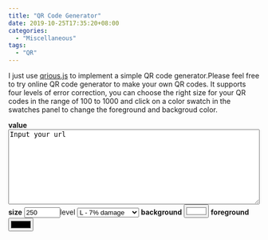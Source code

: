 ```yaml
---
title: "QR Code Generator"
date: 2019-10-25T17:35:20+08:00
categories:
  - "Miscellaneous"
tags:
  - "QR"
---
```


I just use [qrious.js](https://github.com/neocotic/qrious) to implement a simple QR code generator.Please feel free to try online QR code generator to make your own QR codes. It supports four levels of error correction, you can choose the right size for your QR codes in the range of 100 to 1000 and click on a color swatch in the swatches panel to change the foreground and backgroud color.
<!--more-->
<style>
    main section {
        min-width: 250px;
        max-width: 50%;
        height: 100%;
        text-align: center;
    }
    main img {
        box-shadow: 0 0 10px 5px #666;
    }
    main form {
        padding: 25px 0 50px 0;
        text-align: left;
    }
    main textarea {
        display: flex;
        justify-content: center;
        align-items: center;
        box-shadow: 0 0 2px 1px #666;
    }
    main form input,
    main form select {
        margin: 0 auto; 
        width: 100%;
    }
    main form input:invalid {
        outline: 2px solid #f00;
        color: #f00;
    }
</style>
<center><img id="qrious"></center>

<form autocomplete="off">
 <b>value</b>
   <center><textarea type="text" name="value" spellcheck="false" class="form-control" style="width:100%; height:150px;">Input your url</textarea></center>
    <b>size</b>
    <input type="number" name="size" placeholder="100" min="100" max="1000" value="250">level
    <select name="level">
        <option value="L">L - 7% damage</option>
        <option value="M">M - 15% damage</option>
        <option value="Q">Q - 25% damage</option>
        <option value="H">H - 30% damage</option>
    </select>
    <b>background</b>
    <input type="color" name="background" value="#ffffff">
    <b>foreground</b>
    <input type="color" name="foreground" value="#000000">
</form>

<script src="https://unpkg.com/qrious@2.3.0/dist/umd/qrious.js"></script>
<script>
    (function () {
        var $background = document.querySelector('main form [name="background"]')
        var $foreground = document.querySelector('main form [name="foreground"]')
        var $level = document.querySelector('main form [name="level"]')
        var $section = document.querySelector('main section')
        var $size = document.querySelector('main form [name="size"]')
        var $value = document.querySelector('main form [name="value"]')

        var qr = window.qr = new QRious({
            element: document.getElementById('qrious'),
            size: 250,
            value: 'QRious'
        })
        $background.addEventListener('change', function () {
            qr.background = $background.value || null
        })
        $foreground.addEventListener('change', function () {
            qr.foreground = $foreground.value || null
        })
        $level.addEventListener('change', function () {
            qr.level = $level.value
        })
        $size.addEventListener('change', function () {
            if (!$size.validity.valid) {
                return
            }
            qr.size = $size.value || null
            $section.style.minWidth = qr.size + 'px'
        })

        $value.addEventListener('input', function () {
            qr.value = $value.value
        })
    })()
</script>
